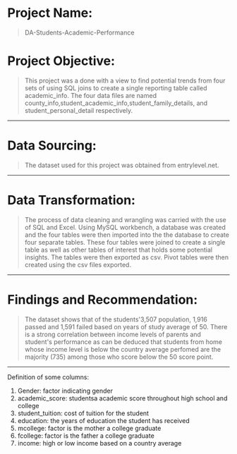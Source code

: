 # Project Name:
> DA-Students-Academic-Performance

# Project Objective: 
> This project  was a done with a view to find potential trends from four sets of  using SQL joins to create a single reporting table called academic_info. The four data files are named county_info,student_academic_info,student_family_details, and student_personal_detail respectively.
----

# Data Sourcing:
> The dataset used for this project was obtained from entrylevel.net. 

----
# Data Transformation:
> The process of data cleaning and wrangling was carried with the use of SQL and Excel. Using MySQL workbench, a database was created and the four tables were then imported into the the database to create four separate tables. These four tables were joined to create a single table as well as other tables of interest that holds some potential insights. The tables were then exported as csv. Pivot tables were then created using the csv files exported.
----

# Findings and Recommendation: 
> The dataset shows that of the students'3,507 population, 1,916 passed and 1,591 failed based on years of study average of 50. There is a strong correlation between income levels of parents and student's performance as can be deduced that students from home whose income level is below the country average perfomed are the majority (735) among those who score below the 50 score point. 


----
Definition of some columns:
1. Gender: factor indicating gender
2. academic_score: studentsa academic score throughout high school and college
3. student_tuition: cost of tuition for the student
4. education: the years of education the student has received
5. mcollege: factor is the mother a college graduate
6. fcollege: factor is the father a college graduate
7. income: high or low income based on a country average




